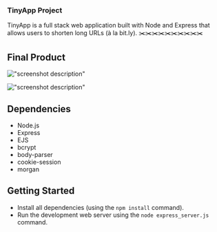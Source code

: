 ### TinyApp Project

TinyApp is a full stack web application built with Node and Express that allows users to shorten long URLs (à la bit.ly).
✂️✂️✂️✂️✂️✂️✂️✂️✂️✂️

## Final Product

!["screenshot description"](#)

!["screenshot description"](#)

## Dependencies

- Node.js
- Express
- EJS
- bcrypt
- body-parser
- cookie-session
- morgan

## Getting Started

- Install all dependencies (using the `npm install` command).
- Run the development web server using the `node express_server.js` command.